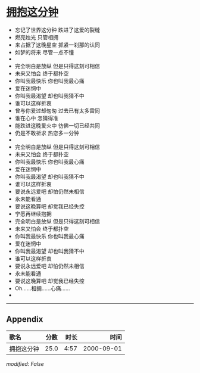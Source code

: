 # [拥抱这分钟](https://music.163.com/song?id=25870069)

* 忘记了世界这分钟 跌进了这爱的裂缝
* 燃亮烛光 只管相拥
* 来占据了这晚星空 抓紧一刹那的认同
* 如梦的将来 尽管一点不懂
* 
* 完全明白是放纵 但是只得这刻可相信
* 未来又怕会 终于都扑空
* 你叫我最快乐 你也叫我最心痛
* 爱在迷惘中
* 你叫我最渴望 却也叫我猜不中
* 谁可以这样折衷
* 曾与你爱过却匆匆 过去已有太多雷同
* 谁在心中 怎猜得准
* 能跌进这晚爱火中 彷佛一切已经共同
* 仍是不敢祈求 热恋多一分钟
* 
* 完全明白是放纵 但是只得这刻可相信
* 未来又怕会 终于都扑空
* 你叫我最快乐 你也叫我最心痛
* 爱在迷惘中
* 你叫我最渴望 却也叫我猜不中
* 谁可以这样折衷
* 要说永远爱吧 却怕仍然未相信
* 永未能看通
* 要说这晚算吧 却觉我已经失控
* 宁愿再继续抱拥
* 完全明白是放纵 但是只得这刻可相信
* 未来又怕会 终于都扑空
* 你叫我最快乐 你也叫我最心痛
* 爱在迷惘中
* 你叫我最渴望 却也叫我猜不中
* 谁可以这样折衷
* 要说永远爱吧 却怕仍然未相信
* 永未能看通
* 要说这晚算吧 却觉我已经失控
* Oh......相拥......心痛......
* 


---

## Appendix

|歌名|分数|时长|时间|
|:---|:---:|---:|---:|
|拥抱这分钟|25.0|4:57|2000-09-01

*modified: False*